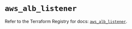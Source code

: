 # `aws_alb_listener`

Refer to the Terraform Registry for docs: [`aws_alb_listener`](https://registry.terraform.io/providers/hashicorp/aws/5.76.0/docs/resources/alb_listener).
